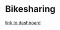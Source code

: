 # Bikesharing

[link to dashboard](https://public.tableau.com/app/profile/ryan.hagg/viz/Book2_16644764096250/Story1)
